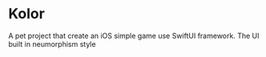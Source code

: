 # Kolor
A pet project that create an iOS simple game use SwiftUI framework. The UI built in neumorphism style
